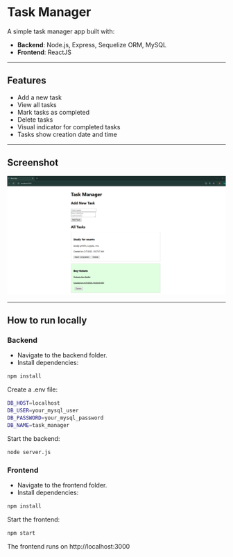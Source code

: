 # Task Manager

A simple task manager app built with:

- **Backend**: Node.js, Express, Sequelize ORM, MySQL
- **Frontend**: ReactJS

---

## Features

- Add a new task
- View all tasks
- Mark tasks as completed
- Delete tasks
- Visual indicator for completed tasks 
- Tasks show creation date and time

---

## Screenshot

*![alt text](image.png)*

---

## How to run locally

### Backend

- Navigate to the backend folder.
- Install dependencies:

```bash
npm install
```

Create a .env file:

```bash
DB_HOST=localhost
DB_USER=your_mysql_user
DB_PASSWORD=your_mysql_password
DB_NAME=task_manager
```

Start the backend:

```bash
node server.js
```

### Frontend

- Navigate to the frontend folder.
- Install dependencies:

```bash
npm install
```

Start the frontend:

```bash
npm start
```

The frontend runs on http://localhost:3000
